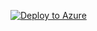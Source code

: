 [![Deploy to Azure](https://aka.ms/deploytoazurebutton)](https://portal.azure.com/#create/Microsoft.Template/uri/https%3A%2F%2Fraw.githubusercontent.com%2Frupanter%2FAz-templates%2Fmaster%2FAzureEYE%2FDeployment.JSON)
